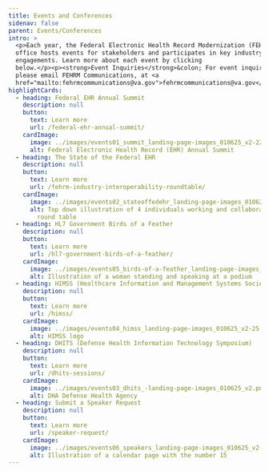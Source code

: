 ```yaml
---
title: Events and Conferences
sidenav: false
parent: Events/Conferences
intro: >
  <p>Each year, the Federal Electronic Health Record Modernization (FEHRM)
  office hosts events for stakeholders and participates in key industry
  engagements. Learn more about each event by clicking
  below.</p><p><strong>Event Inquiries</strong>&colon; For event inquiries,
  please email FEHRM Communications, at <a
  href="mailto:fehrmcommunications@va.gov">fehrmcommunications@va.gov</a>.</p>
highlightCards:
  - heading: Federal EHR Annual Summit
    description: null
    button:
      text: Learn more
      url: /federal-ehr-annual-summit/
    cardImage:
      image: ../images/events01_summit_landing-page-images_010625_v2-22.png
      alt: Federal Electronic Health Record (EHR) Annual Summit
  - heading: The State of the Federal EHR
    description: null
    button:
      text: Learn more
      url: /fehrm-industry-interoperability-roundtable/
    cardImage:
      image: ../images/events02_stateoffedehr_landing-page-images_010625_v2-23.png
      alt: Top down illustration of 4 individuals working and collaborating around a
        round table
  - heading: HL7 Government Birds of a Feather
    description: null
    button:
      text: Learn more
      url: /hl7-government-birds-of-a-feather/
    cardImage:
      image: ../images/events05_birds-of-a-feather_landing-page-images_010625_v2-24.png
      alt: Illustration of a woman standing and speaking at a podium
  - heading: HIMSS (Healthcare Information and Management Systems Society)
    description: null
    button:
      text: Learn more
      url: /himss/
    cardImage:
      image: ../images/events04_himss_landing-page-images_010625_v2-25.png
      alt: HIMSS logo
  - heading: DHITS (Defense Health Information Technology Symposium)
    description: null
    button:
      text: Learn more
      url: /dhits-sessions/
    cardImage:
      image: ../images/events03_dhits_-landing-page-images_010625_v2.png
      alt: DHA Defense Health Agency
  - heading: Submit a Speaker Request
    description: null
    button:
      text: Learn more
      url: /speaker-request/
    cardImage:
      image: ../images/events06_speakers_landing-page-images_010625_v2-26.png
      alt: Illustration of a calendar page with the number 15
---
```

